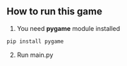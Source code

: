 ## How to run this game ##

1. You need **pygame** module installed

```bash
pip install pygame
```

2. Run main.py 
